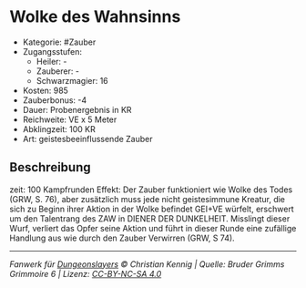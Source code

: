 # Wolke des Wahnsinns

- Kategorie: #Zauber
- Zugangsstufen:
  - Heiler: -
  - Zauberer: -
  - Schwarzmagier: 16
- Kosten: 985
- Zauberbonus: -4
- Dauer: Probenergebnis in KR
- Reichweite: VE x 5 Meter
- Abklingzeit: 100 KR
- Art: geistesbeeinflussende Zauber

## Beschreibung

zeit: 100 Kampfrunden Effekt: Der Zauber funktioniert wie Wolke des Todes (GRW, S. 76), aber zusätzlich muss jede nicht geistesimmune Kreatur, die sich zu Beginn ihrer Aktion in der Wolke befindet GEI+VE würfelt, erschwert um den Talentrang des ZAW in DIENER DER DUNKELHEIT. Misslingt dieser Wurf, verliert das Opfer seine Aktion und führt in dieser Runde eine zufällige Handlung aus wie durch den Zauber Verwirren (GRW, S 74).

---

_Fanwerk für [Dungeonslayers](https://www.dungeonslayers.net/) © Christian Kennig | Quelle: Bruder Grimms Grimmoire 6 | Lizenz: [CC-BY-NC-SA 4.0](https://creativecommons.org/licenses/by-nc-sa/4.0/deed.de)_
